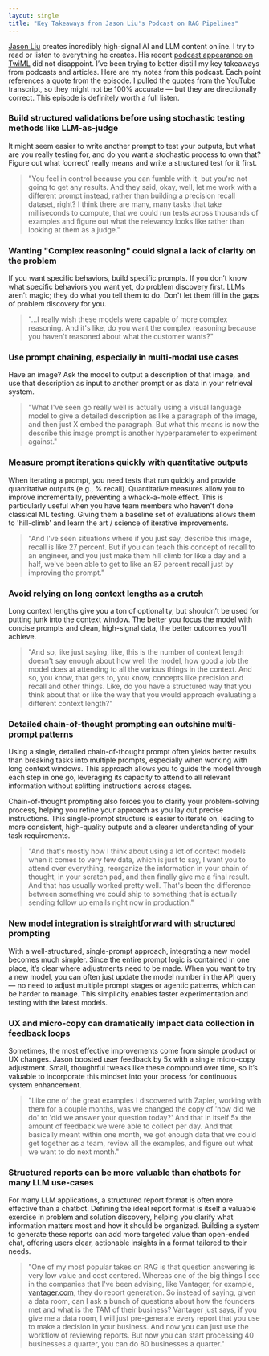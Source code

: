 ```yaml
---
layout: single
title: "Key Takeaways from Jason Liu's Podcast on RAG Pipelines"
---
```


[Jason Liu](https://jxnl.co/) creates incredibly high-signal AI and LLM content online. I try to read or listen to everything he creates. His recent [podcast appearance on TwiML](https://twimlai.com/podcast/twimlai/why-your-rag-pipeline-is-broken-and-how-to-fix-it/) did not disappoint. I’ve been trying to better distill my key takeaways from podcasts and articles. Here are my notes from this podcast. Each point references a quote from the episode. I pulled the quotes from the YouTube transcript, so they might not be 100% accurate — but they are directionally correct. This episode is definitely worth a full listen.

### Build structured validations before using stochastic testing methods like LLM-as-judge

It might seem easier to write another prompt to test your outputs, but what are you really testing for, and do you want a stochastic process to own that? Figure out what ‘correct’ really means and write a structured test for it first.

> "You feel in control because you can fumble with it, but you're not going to get any results. And they said, okay, well, let me work with a different prompt instead, rather than building a precision recall dataset, right? I think there are many, many tasks that take milliseconds to compute, that we could run tests across thousands of examples and figure out what the relevancy looks like rather than looking at them as a judge."

### Wanting "Complex reasoning" could signal a lack of clarity on the problem

If you want specific behaviors, build specific prompts. If you don’t know what specific behaviors you want yet, do problem discovery first. LLMs aren’t magic; they do what you tell them to do. Don't let them fill in the gaps of problem discovery for you.

> "…I really wish these models were capable of more complex reasoning. And it's like, do you want the complex reasoning because you haven't reasoned about what the customer wants?"

### Use prompt chaining, especially in multi-modal use cases

Have an image? Ask the model to output a description of that image, and use that description as input to another prompt or as data in your retrieval system.

> "What I've seen go really well is actually using a visual language model to give a detailed description as like a paragraph of the image, and then just X embed the paragraph. But what this means is now the describe this image prompt is another hyperparameter to experiment against."

### Measure prompt iterations quickly with quantitative outputs

When iterating a prompt, you need tests that run quickly and provide quantitative outputs (e.g., % recall). Quantitative measures allow you to improve incrementally, preventing a whack-a-mole effect. This is particularly useful when you have team members who haven't done classical ML testing. Giving them a baseline set of evaluations allows them to 'hill-climb' and learn the art / science of iterative improvements. 

> "And I've seen situations where if you just say, describe this image, recall is like 27 percent. But if you can teach this concept of recall to an engineer, and you just make them hill climb for like a day and a half, we've been able to get to like an 87 percent recall just by improving the prompt."

### Avoid relying on long context lengths as a crutch

Long context lengths give you a ton of optionality, but shouldn’t be used for putting junk into the context window. The better you focus the model with concise prompts and clean, high-signal data, the better outcomes you’ll achieve.

> "And so, like just saying, like, this is the number of context length doesn't say enough about how well the model, how good a job the model does at attending to all the various things in the context. And so, you know, that gets to, you know, concepts like precision and recall and other things. Like, do you have a structured way that you think about that or like the way that you would approach evaluating a different context length?"

### Detailed chain-of-thought prompting can outshine multi-prompt patterns

Using a single, detailed chain-of-thought prompt often yields better results than breaking tasks into multiple prompts, especially when working with long context windows. This approach allows you to guide the model through each step in one go, leveraging its capacity to attend to all relevant information without splitting instructions across stages.

Chain-of-thought prompting also forces you to clarify your problem-solving process, helping you refine your approach as you lay out precise instructions. This single-prompt structure is easier to iterate on, leading to more consistent, high-quality outputs and a clearer understanding of your task requirements.

> "And that's mostly how I think about using a lot of context models when it comes to very few data, which is just to say, I want you to attend over everything, reorganize the information in your chain of thought, in your scratch pad, and then finally give me a final result. And that has usually worked pretty well. That's been the difference between something we could ship to something that is actually sending follow up emails right now in production."

### New model integration is straightforward with structured prompting

With a well-structured, single-prompt approach, integrating a new model becomes much simpler. Since the entire prompt logic is contained in one place, it’s clear where adjustments need to be made. When you want to try a new model, you can often just update the model number in the API query — no need to adjust multiple prompt stages or agentic patterns, which can be harder to manage. This simplicity enables faster experimentation and testing with the latest models.

### UX and micro-copy can dramatically impact data collection in feedback loops

Sometimes, the most effective improvements come from simple product or UX changes. Jason boosted user feedback by 5x with a single micro-copy adjustment. Small, thoughtful tweaks like these compound over time, so it’s valuable to incorporate this mindset into your process for continuous system enhancement.

> "Like one of the great examples I discovered with Zapier, working with them for a couple months, was we changed the copy of 'how did we do' to 'did we answer your question today?' And that in itself 5x the amount of feedback we were able to collect per day. And that basically meant within one month, we got enough data that we could get together as a team, review all the examples, and figure out what we want to do next month."

### Structured reports can be more valuable than chatbots for many LLM use-cases

For many LLM applications, a structured report format is often more effective than a chatbot. Defining the ideal report format is itself a valuable exercise in problem and solution discovery, helping you clarify what information matters most and how it should be organized. Building a system to generate these reports can add more targeted value than open-ended chat, offering users clear, actionable insights in a format tailored to their needs.

> "One of my most popular takes on RAG is that question answering is very low value and cost centered. Whereas one of the big things I see in the companies that I've been advising, like Vantager, for example, [vantager.com](http://vantager.com/), they do report generation. So instead of saying, given a data room, can I ask a bunch of questions about how the founders met and what is the TAM of their business? Vantager just says, if you give me a data room, I will just pre-generate every report that you use to make a decision in your business. And now you can just use the workflow of reviewing reports. But now you can start processing 40 businesses a quarter, you can do 80 businesses a quarter."